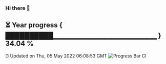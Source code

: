 ### Hi there 👋
⏳ Year progress { ██████████▁▁▁▁▁▁▁▁▁▁▁▁▁▁▁▁▁▁▁▁ } 34.04 %
---
⏰ Updated on Thu, 05 May 2022 06:08:53 GMT
![Progress Bar CI](https://github.com/Moyi321/Moyi321/workflows/Progress%20Bar%20CI/badge.svg)
